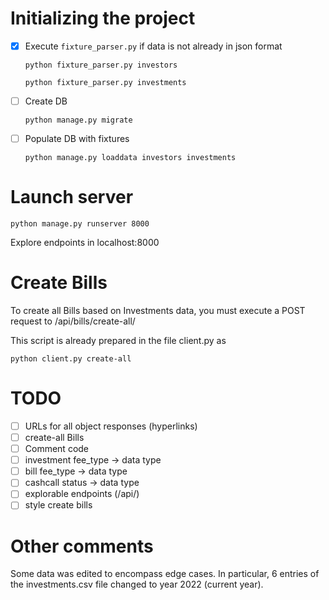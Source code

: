 # Initializing the project

- [x] Execute `fixture_parser.py` if data is not already in json format
  
  ```python fixture_parser.py investors```

  ```python fixture_parser.py investments```

- [ ] Create DB

  ```python manage.py migrate```

- [ ] Populate DB with fixtures

  ```python manage.py loaddata investors investments```

# Launch server

```python manage.py runserver 8000```

Explore endpoints in localhost:8000

# Create Bills

To create all Bills based on Investments data, you must execute a POST request to /api/bills/create-all/

This script is already prepared in the file client.py as

```python client.py create-all```

# TODO

- [ ] URLs for all object responses (hyperlinks)
- [ ] create-all Bills
- [ ] Comment code
- [ ] investment fee_type -> data type
- [ ] bill fee_type -> data type
- [ ] cashcall status -> data type
- [ ] explorable endpoints (/api/)
- [ ] style create bills

# Other comments

Some data was edited to encompass edge cases. In particular, 6 entries of the investments.csv file changed to year 2022 (current year).